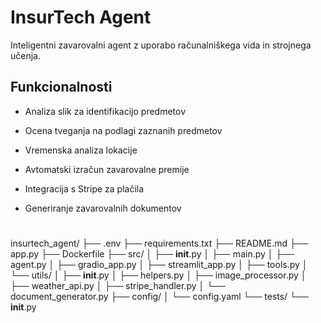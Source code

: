 # InsurTech Agent

Inteligentni zavarovalni agent z uporabo računalniškega vida in strojnega učenja.

## Funkcionalnosti

- Analiza slik za identifikacijo predmetov
- Ocena tveganja na podlagi zaznanih predmetov
- Vremenska analiza lokacije
- Avtomatski izračun zavarovalne premije
- Integracija s Stripe za plačila
- Generiranje zavarovalnih dokumentov

  #
insurtech_agent/
├── .env
├── requirements.txt
├── README.md
├── app.py
├── Dockerfile
├── src/
│   ├── __init__.py
│   ├── main.py
│   ├── agent.py
│   ├── gradio_app.py
│   ├── streamlit_app.py
│   ├── tools.py
│   └── utils/
│       ├── __init__.py
│       ├── helpers.py
│       ├── image_processor.py
│       ├── weather_api.py
│       ├── stripe_handler.py
│       └── document_generator.py
├── config/
│   └── config.yaml
└── tests/
    └── __init__.py
  
